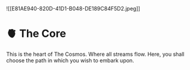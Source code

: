 
![[E81AE940-820D-41D1-B048-DE189C84F5D2.jpeg]]

# 🫀 The Core
This is the heart of The Cosmos. Where all streams flow. Here, you shall choose the path in which you wish to embark upon. 






 